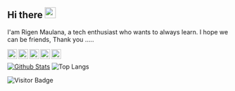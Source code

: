 ## Hi there <img src="https://media.giphy.com/media/hvRJCLFzcasrR4ia7z/giphy.gif" width="25px">

I'am Rigen Maulana, a tech enthusiast who wants to always learn. I hope we can be friends, Thank you .....
<br />
<p align="center">
<a href="https://www.linkedin.com/in/rygenzx/">
  <img align="left" alt="Rygen | LinkdeIN" width="22px" src="https://cdn.jsdelivr.net/npm/simple-icons@v3/icons/linkedin.svg" />
</a>
<a href="https://t.me/rygen_zx">
  <img align="left" alt="Rygen | Telegram" width="22px" src="https://cdn.jsdelivr.net/npm/simple-icons@v3/icons/telegram.svg" />
</a>
<a href="https://facebook.com/rygenzx/">
  <img align="left" alt="Rygen | Leetcode" width="22px" src="https://cdn.jsdelivr.net/npm/simple-icons@v3/icons/facebook.svg" />
</a>
<a href="https://www.instagram.com/rygen_zx/">
  <img align="left" alt="Rygen | Instagram" width="22px" src="https://cdn.jsdelivr.net/npm/simple-icons@v3/icons/instagram.svg" />
</a>
<a href="https://twitter.com/rygen_zx">
  <img align="left" alt="Rigen | Twitter" width="22px" src="https://cdn.jsdelivr.net/npm/simple-icons@v3/icons/twitter.svg" />
</a>
</p>

<br />

[![Github Stats](https://github-readme-stats.vercel.app/api?username=rygenzx&theme=gotham&show_icons=true)](https://github.com/rygenzx)
![Top Langs](https://github-readme-stats.vercel.app/api/top-langs/?username=rygenzx&hide=TeX&layout=compact&theme=gotham)

![Visitor Badge](https://visitor-badge.laobi.icu/badge?page_id=rygenzx.rygenzx)

